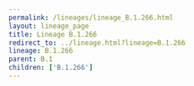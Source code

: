 ```yaml
---
permalink: /lineages/lineage_B.1.266.html
layout: lineage_page
title: Lineage B.1.266
redirect_to: ../lineage.html?lineage=B.1.266
lineage: B.1.266
parent: B.1
children: ['B.1.266']
---
```

